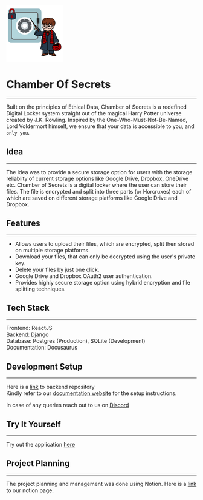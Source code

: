 <img src="https://github.com/MLH-Fellowship/ChamberOfSecrets-Backend/blob/main/documentation/static/img/ChamberOfSecrets.png" width="150px" height="150px">

# Chamber Of Secrets
---

Built on the principles of Ethical Data, Chamber of Secrets is a redefined Digital Locker system straight out of the magical Harry Potter universe created by J.K. Rowling. Inspired by the One-Who-Must-Not-Be-Named, Lord Voldermort himself, we ensure that your data is accessible to you, and `only you`.

## Idea
---

The idea was to provide a secure storage option for users with the storage reliablity of current storage options like Google Drive, Dropbox, OneDrive etc. Chamber of Secrets is a digital locker where the user can store their files. The file is encrypted and split into three parts (or Horcruxes) each of which are saved on different storage platforms like Google Drive and Dropbox.

## Features
---

- Allows users to upload their files, which are encrypted, split then stored on multiple storage platforms.
- Download your files, that can only be decrypted using the user's private key.
- Delete your files by just one click.
- Google Drive and Dropbox OAuth2 user authentication.
- Provides highly secure storage option using hybrid encryption and file splitting techniques.

## Tech Stack
---

Frontend: ReactJS \
Backend: Django \
Database: Postgres (Production), SQLite (Development) \
Documentation: Docusaurus

## Development Setup
---

Here is a [link](https://github.com/MLH-Fellowship/ChamberOfSecrets-Backend) to backend repository \
Kindly refer to our [documentation website](https://chamber-of-secrets.netlify.app) for the setup instructions.

In case of any queries reach out to us on [Discord](https://discord.gg/JyfcsMaG)

## Try It Yourself
---

Try out the application [here](https://mlh-chamber-of-secrets.herokuapp.com)

## Project Planning
---

The project planning and management was done using Notion. Here is a [link](https://www.notion.so/Sprint-2-Chamber-of-Secrets-98150436b29945bb9764a2a5c98b652a) to our notion page.

